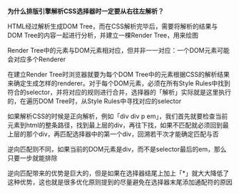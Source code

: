 **为什么排版引擎解析CSS选择器时一定要从右往左解析？**

HTML经过解析生成DOM Tree，而在CSS解析完毕后，需要将解析的结果与DOM Tree的内容一起进行分析，并建立一棵Render Tree，用来绘图

Render Tree中的元素与DOM元素相对应，但并非一一对应：一个DOM元素可能会对应多个Renderer

在建立Render Tree时浏览器就要为每个DOM Tree中的元素根据CSS的解析结果来确定生成怎样的renderer。对于每个DOM元素，必须在所有Style Rules中找到符合的selector，并将对应的规则进行合并，选择器的「解析」实际就是这里执行的，在遍历DOM Tree时，从Style Rules中寻找对应的selector

如果解析CSS的时候是正向解析，例如「div div p em」，我们首先就要检查当前元素到html的整条路径，找到最上层的div，再往下找，如果不匹配就必须回到最上层的那个div，再匹配选择器中的第一个div，回溯若干次才能确定匹配与否

逆向匹配则不同，如果当前的DOM元素是div，而不是selector最后的em，那么只要一步就能排除

逆向匹配带来的优势是巨大的，但是如果在选择器结尾上加上「*」就大大降低了这种优势，这也就是很多优化原则提到的尽量避免在选择器末尾添加通配符的原因